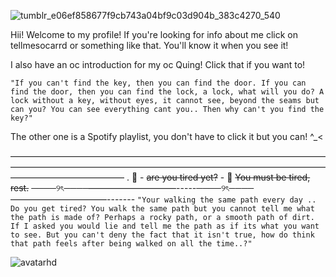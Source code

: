 ![tumblr_e06ef858677f9cb743a04bf9c03d904b_383c4270_540](https://github.com/user-attachments/assets/94de1ac8-a196-4697-a87c-0a85c342c295)

Hii! Welcome to my profile! If you're looking for info about me click on tellmesocarrd or something like that. You'll know it when you see it! 

I also have an oc introduction for my oc Quing! Click that if you want to! 

`"If you can't find the key, then you can find the door. If you can find the door, then you can find the lock, a lock, what will you do? A lock without a key, without eyes, it cannot see, beyond the seams but can you? You can see everything cant you.. Then why can't you find the key?"` 

The other one is a Spotify playlist, you don't have to click it but you can! ^_< 



—————————————————————————————————————————————————————————————————————————————————————
.     🏃 - ~~are you tired yet?~~ - 🏃 ~~You must be tired, rest.~~
────୨ৎ────——————————-----────୨ৎ────———————————------- 
`"Your walking the same path every day .. Do you get tired? You walk the same path but you cannot tell me what the path is made of? Perhaps a rocky path, or a smooth path of dirt. If I asked you would lie and tell me the path as if its what you want to see. But you can't deny the fact that it isn't true, how do think that path feels after being walked on all the time..?"`


![avatarhd](https://github.com/user-attachments/assets/689a3b79-2bb3-480c-a316-22209aeba288)


